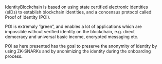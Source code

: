 IdentityBlockchain is based on using state certified electronic identities (eIDs) to establish blockchain identities, and a concensus protocol called Proof of Identity (POI).

POI is extremaly ”green”, and enables a lot of applications which are impossible without verified identity on the blockchain, e.g. direct democracy and universal basic income, encrypted messaging etc. 

POI as here presented has the goal to preserve the anonymity of identity by using ZK-SNARKs and by anonimizing the identity during the onboarding process.
